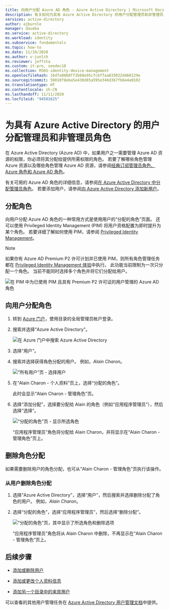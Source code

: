 ```yaml
---
title: 向用户分配 Azure AD 角色 - Azure Active Directory | Microsoft Docs
description: 有关如何为具有 Azure Active Directory 的用户分配管理员和非管理员角色的说明。
services: active-directory
author: ajburnle
manager: daveba
ms.service: active-directory
ms.workload: identity
ms.subservice: fundamentals
ms.topic: how-to
ms.date: 11/10/2020
ms.author: v-junlch
ms.reviewer: jeffsta
ms.custom: it-pro, seodec18
ms.collection: M365-identity-device-management
ms.openlocfilehash: 16dfa8868ff2b68e95cfcbffaa835022d460129e
ms.sourcegitcommit: 59810f8eba5e430d85a595e346d3b7fb6e4a0102
ms.translationtype: HT
ms.contentlocale: zh-CN
ms.lasthandoff: 11/11/2020
ms.locfileid: "94501625"
---
```

# <a name="assign-administrator-and-non-administrator-roles-to-users-with-azure-active-directory"></a>为具有 Azure Active Directory 的用户分配管理员和非管理员角色

在 Azure Active Directory (Azure AD) 中，如果用户之一需要管理 Azure AD 资源的权限，你必须将其分配给提供所需权限的角色。 若要了解哪些角色管理 Azure 资源以及哪些角色管理 Azure AD 资源，请参阅[经典订阅管理员角色、Azure 角色和 Azure AD 角色](../../role-based-access-control/rbac-and-directory-admin-roles.md)。

有关可用的 Azure AD 角色的详细信息，请参阅[在 Azure Active Directory 中分配管理员角色](../roles/permissions-reference.md)。 若要添加用户，请参阅[向 Azure Active Directory 添加新用户](add-users-azure-active-directory.md)。

## <a name="assign-roles"></a>分配角色

向用户分配 Azure AD 角色的一种常用方式是使用用户的“分配的角色”页面。 还可以使用 Privileged Identity Management (PIM) 将用户资格配置为即时提升为某个角色。 若要详细了解如何使用 PIM，请参阅 [Privileged Identity Management](../privileged-identity-management/index.yml)。

> [!Note]
> 如果你有 Azure AD Premium P2 许可计划并已使用 PIM，则所有角色管理任务都在 [Privileged Identity Management 体验](../roles/manage-roles-portal.md)中执行。 此功能当前限制为一次只分配一个角色。 当前不能同时选择多个角色并将它们分配给用户。
>
> ![在 PIM 中为已使用 PIM 且具有 Premium P2 许可证的用户管理的 Azure AD 角色](./media/active-directory-users-assign-role-azure-portal/pim-manages-roles-for-p2.png)

## <a name="assign-a-role-to-a-user"></a>向用户分配角色

1. 转到 [Azure 门户](https://portal.azure.cn/)，使用目录的全局管理员帐户登录。

2. 搜索并选择“Azure Active Directory”。

      ![在 Azure 门户中搜索 Azure Active Directory](./media/active-directory-users-assign-role-azure-portal/search-azure-active-directory.png)

3. 选择“用户”。

4. 搜索并选择获得角色分配的用户。 例如，_Alain Charon_。

      ![“所有用户”页 - 选择用户](./media/active-directory-users-assign-role-azure-portal/directory-role-select-user.png)

5. 在“Alain Charon - 个人资料”页上，选择“分配的角色”。

    此时会显示“Alain Charon - 管理角色”页。

6. 选择“添加分配”，选择要分配给 Alain 的角色（例如“应用程序管理员”），然后选择“选择”。

    ![“分配的角色”页 - 显示所选角色](./media/active-directory-users-assign-role-azure-portal/directory-role-select-role.png)

    “应用程序管理员”角色将分配给 Alain Charon，并将显示在“Alain Charon - 管理角色”页上。

## <a name="remove-a-role-assignment"></a>删除角色分配

如果需要删除用户的角色分配，也可从“Alain Charon - 管理角色”页执行该操作。

### <a name="to-remove-a-role-assignment-from-a-user"></a>从用户删除角色分配

1. 选择“Azure Active Directory”，选择“用户”，然后搜索并选择删除分配了角色的用户。 例如，_Alain Charon_。

2. 选择“分配的角色”，选择“应用程序管理员”，然后选择“删除分配”。

    ![“分配的角色”页，其中显示了所选角色和删除选项](./media/active-directory-users-assign-role-azure-portal/directory-role-remove-role.png)

    “应用程序管理员”角色将从 Alain Charon 中删除，不再显示在“Alain Charon - 管理角色”页上。

## <a name="next-steps"></a>后续步骤

- [添加或删除用户](add-users-azure-active-directory.md)

- [添加或更改个人资料信息](active-directory-users-profile-azure-portal.md)

- [添加另一个目录中的来宾用户](../external-identities/what-is-b2b.md)

可以查看的其他用户管理任务在 [Azure Active Directory 用户管理文档](../enterprise-users/index.yml)中提供。

